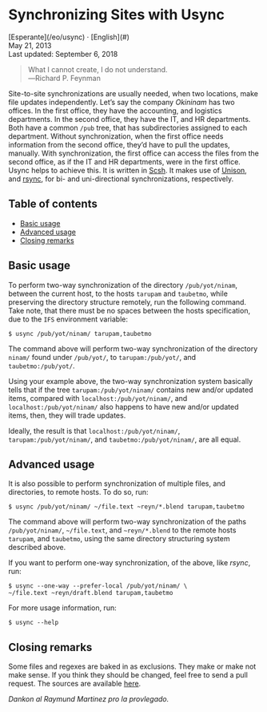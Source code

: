 Synchronizing Sites with Usync
==============================

<div class="center">[Esperante](/eo/usync) · [English](#)</div>
<div class="center">May 21, 2013</div>
<div class="center">Last updated: September 6, 2018</div>

>What I cannot create, I do not understand.<br>
>―Richard P. Feynman

Site-to-site synchronizations are usually needed, when two locations, make file updates
independently. Let’s say the company _Okininam_ has two offices. In the first office, they have the
accounting, and logistics departments. In the second office, they have the IT, and HR
departments. Both have a common `/pub` tree, that has subdirectories assigned to each
department. Without synchronization, when the first office needs information from the second office,
they’d have to pull the updates, manually. With synchronization, the first office can access the
files from the second office, as if the IT and HR departments, were in the first office. Usync helps
to achieve this. It is written in [Scsh](https://www.scsh.net). It makes use of
[Unison](http://www.cis.upenn.edu/~bcpierce/unison/), and [rsync](http://rsync.samba.org/), for bi-
and uni-directional synchronizations, respectively.


Table of contents
-----------------

- [Basic usage](#basicusage)
- [Advanced usage](#advancedusage)
- [Closing remarks](#closing)


<a name="basicusage"></a> Basic usage
-------------------------------------

To perform two-way synchronization of the directory `/pub/yot/ninam`, between the current host, to
the hosts `tarupam` and `taubetmo`, while preserving the directory structure remotely, run the
following command. Take note, that there must be no spaces between the hosts specification, due to
the `IFS` environment variable:

    $ usync /pub/yot/ninam/ tarupam,taubetmo

The command above will perform two-way synchronization of the directory `ninam/` found under
`/pub/yot/`, to `tarupam:/pub/yot/`, and `taubetmo:/pub/yot/`.

Using your example above, the two-way synchronization system basically tells that if the tree
`tarupam:/pub/yot/ninam/` contains new and/or updated items, compared with
`localhost:/pub/yot/ninam/`, and `localhost:/pub/yot/ninam/` also happens to have new and/or updated
items, then, they will trade updates.

Ideally, the result is that `localhost:/pub/yot/ninam/`, `tarupam:/pub/yot/ninam/`, and
`taubetmo:/pub/yot/ninam/`, are all equal.


<a name="advancedusage"></a> Advanced usage
-------------------------------------------

It is also possible to perform synchronization of multiple files, and directories, to remote
hosts. To do so, run:

    $ usync /pub/yot/ninam/ ~/file.text ~reyn/*.blend tarupam,taubetmo

The command above will perform two-way synchronization of the paths `/pub/yot/ninam/`,
`~/file.text`, and `~reyn/*.blend` to the remote hosts `tarupam`, and `taubetmo`, using the same
directory structuring system described above.

If you want to perform one-way synchronization, of the above, like _rsync_, run:

    $ usync --one-way --prefer-local /pub/yot/ninam/ \
    ~/file.text ~reyn/draft.blend tarupam,taubetmo

For more usage information, run:

    $ usync --help


<a name="closing"></a> Closing remarks
--------------------------------------

Some files and regexes are baked in as exclusions. They make or make not make sense. If you think
they should be changed, feel free to send a pull request. The sources are
available [here](https://github.com/ebzzry/usync).

_Dankon al Raymund Martinez pro la provlegado._
